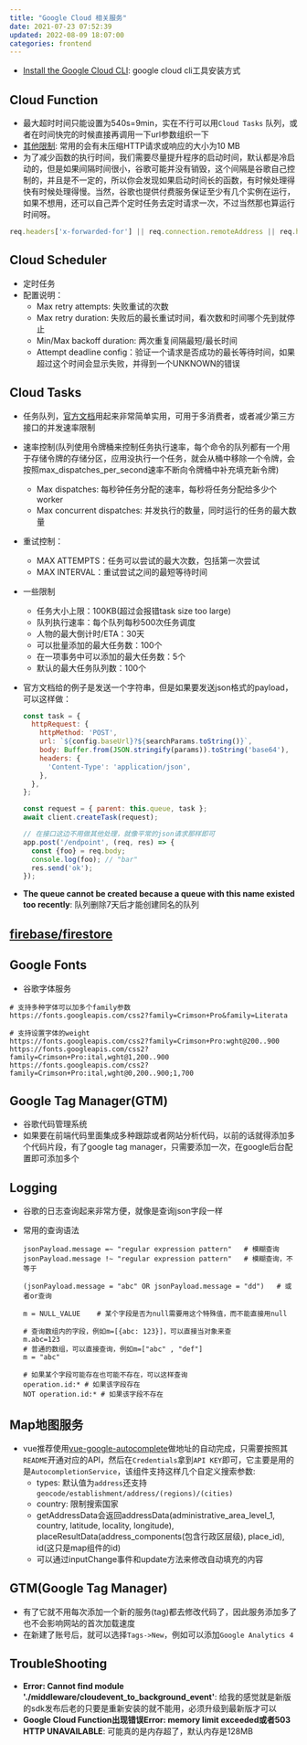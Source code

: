 ```yaml
---
title: "Google Cloud 相关服务"
date: 2021-07-23 07:52:39
updated: 2022-08-09 18:07:00
categories: frontend
---
```


- [Install the Google Cloud CLI](https://cloud.google.com/sdk/docs/install-sdk): google cloud cli工具安装方式

## Cloud Function

- 最大超时时间只能设置为540s=9min，实在不行可以用`Cloud Tasks` 队列，或者在时间快完的时候直接再调用一下url参数组织一下
- [其他限制](https://cloud.google.com/functions/quotas): 常用的会有未压缩HTTP请求或响应的大小为10 MB
- 为了减少函数的执行时间，我们需要尽量提升程序的启动时间，默认都是冷启动的，但是如果间隔时间很小，谷歌可能并没有销毁，这个间隔是谷歌自己控制的，并且是不一定的，所以你会发现如果启动时间长的函数，有时候处理得快有时候处理得慢。当然，谷歌也提供付费服务保证至少有几个实例在运行，如果不想用，还可以自己弄个定时任务去定时请求一次，不过当然那也算运行时间呀。

```javascript
req.headers['x-forwarded-for'] || req.connection.remoteAddress || req.headers['fastly-client-ip']	// 可以通过这种方式获取客户端IP地址
```

## Cloud Scheduler

- 定时任务
- 配置说明：
  - Max retry attempts: 失败重试的次数
  - Max retry duration: 失败后的最长重试时间，看次数和时间哪个先到就停止
  - Min/Max backoff duration: 两次重复间隔最短/最长时间
  - Attempt deadline config：验证一个请求是否成功的最长等待时间，如果超过这个时间会显示失败，并得到一个UNKNOWN的错误

## Cloud Tasks

- 任务队列，[官方文档](https://cloud.google.com/tasks/docs/creating-http-target-tasks?hl=zh-cn)用起来非常简单实用，可用于多消费者，或者减少第三方接口的并发速率限制

- 速率控制(队列使用令牌桶来控制任务执行速率，每个命令的队列都有一个用于存储令牌的存储分区，应用没执行一个任务，就会从桶中移除一个令牌，会按照max_dispatches_per_second速率不断向令牌桶中补充填充新令牌)
  - Max dispatches: 每秒钟任务分配的速率，每秒将任务分配给多少个worker
  - Max concurrent dispatches: 并发执行的数量，同时运行的任务的最大数量
  
- 重试控制：
  - MAX ATTEMPTS：任务可以尝试的最大次数，包括第一次尝试
  - MAX INTERVAL：重试尝试之间的最短等待时间
  
- 一些限制

  - 任务大小上限：100KB(超过会报错task size too large)
  - 队列执行速率：每个队列每秒500次任务调度
  - 人物的最大倒计时/ETA：30天
  - 可以批量添加的最大任务数：100个
  - 在一项事务中可以添加的最大任务数：5个
  - 默认的最大任务队列数：100个

- 官方文档给的例子是发送一个字符串，但是如果要发送json格式的payload，可以这样做：

  ```javascript
  const task = {
    httpRequest: {
      httpMethod: 'POST',
      url: `${config.baseUrl}?${searchParams.toString()}`,
      body: Buffer.from(JSON.stringify(params)).toString('base64'),
      headers: {
        'Content-Type': 'application/json',
      },
    },
  };
  
  const request = { parent: this.queue, task };
  await client.createTask(request);
  
  // 在接口这边不用做其他处理，就像平常的json请求那样即可
  app.post('/endpoint', (req, res) => {
    const {foo} = req.body;
    console.log(foo); // "bar"
    res.send('ok');
  });
  ```

- **The queue cannot be created because a queue with this name existed too recently**: 队列删除7天后才能创建同名的队列

<!--more-->

## [firebase/firestore](https://haofly.net/firebase)

## Google Fonts

- 谷歌字体服务

```shell
# 支持多种字体可以加多个family参数
https://fonts.googleapis.com/css2?family=Crimson+Pro&family=Literata

# 支持设置字体的weight
https://fonts.googleapis.com/css2?family=Crimson+Pro:wght@200..900
https://fonts.googleapis.com/css2?family=Crimson+Pro:ital,wght@1,200..900
https://fonts.googleapis.com/css2?family=Crimson+Pro:ital,wght@0,200..900;1,700
```

## Google Tag Manager(GTM)

- 谷歌代码管理系统
- 如果要在前端代码里面集成多种跟踪或者网站分析代码，以前的话就得添加多个代码片段，有了google tag manager，只需要添加一次，在google后台配置即可添加多个

## Logging

- 谷歌的日志查询起来非常方便，就像是查询json字段一样

- 常用的查询语法

  ```shell
  jsonPayload.message =~ "regular expression pattern"	# 模糊查询
  jsonPayload.message !~ "regular expression pattern"	# 模糊查询，不等于
  
  (jsonPayload.message = "abc" OR jsonPayload.message = "dd")	# 或者or查询
  
  m = NULL_VALUE	# 某个字段是否为null需要用这个特殊值，而不能直接用null
  
  # 查询数组内的字段，例如m=[{abc: 123}]，可以直接当对象来查
  m.abc=123
  # 普通的数组，可以直接查询，例如m=["abc" , "def"]
  m = "abc"
  
  # 如果某个字段可能存在也可能不存在，可以这样查询
  operation.id:* # 如果该字段存在
  NOT operation.id:* # 如果该字段不存在
  ```

## Map地图服务

- vue推荐使用[vue-google-autocomplete](https://github.com/olefirenko/vue-google-autocomplete)做地址的自动完成，只需要按照其`README`开通对应的API，然后在`Credentials`拿到`API KEY`即可，它主要是用的是`AutocompletionService`，该组件支持这样几个自定义搜索参数:
  - types: 默认值为`address`还支持`geocode/establishment/address/(regions)/(cities)`
  - country: 限制搜索国家
  - getAddressData会返回addressData(administrative_area_level_1, country, latitude, locality, longitude), placeResultData(address_components(包含行政区层级), place_id), id(这只是map组件的id)
  - 可以通过inputChange事件和update方法来修改自动填充的内容

## GTM(Google Tag Manager)

- 有了它就不用每次添加一个新的服务(tag)都去修改代码了，因此服务添加多了也不会影响网站的首次加载速度
- 在新建了账号后，就可以选择`Tags->New`，例如可以添加`Google Analytics 4`

## TroubleShooting

- **Error: Cannot find module './middleware/cloudevent_to_background_event'**: 给我的感觉就是新版的sdk发布后老的只要是重新安装的就不能用，必须升级到最新版才可以
- **Google Cloud Function出现错误Error: memory limit exceeded或者503 HTTP UNAVAILABLE**: 可能真的是内存超了，默认内存是128MB
